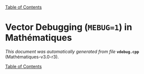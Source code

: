 
[Table of Contents](README.md)


# Vector Debugging (`MEBUG=1`) in Mathématiques
_This document was automatically generated from file_ **`vdebug.cpp`** (Mathématiques-v3.0-r3).


[Table of Contents](README.md)
